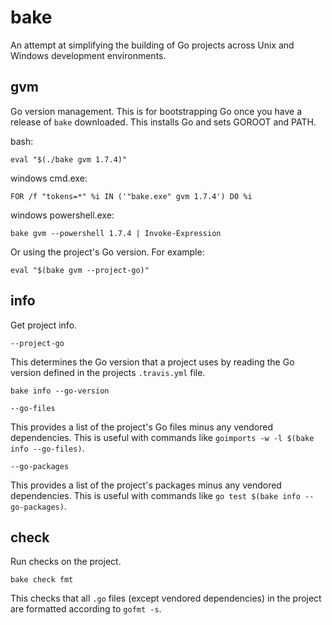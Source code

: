 bake
====

An attempt at simplifying the building of Go projects across Unix and Windows
development environments.

gvm
---

Go version management. This is for bootstrapping Go once you have a
release of `bake` downloaded. This installs Go and sets GOROOT and PATH.

bash:

`eval "$(./bake gvm 1.7.4)"`

windows cmd.exe:

`FOR /f "tokens=*" %i IN ('"bake.exe" gvm 1.7.4') DO %i`

windows powershell.exe:

`bake gvm --powershell 1.7.4 | Invoke-Expression`

Or using the project's Go version. For example:

`eval "$(bake gvm --project-go)"`

info
----

Get project info.

`--project-go`

This determines the Go version that a project uses by reading the Go
version defined in the projects `.travis.yml` file.

`bake info --go-version`

`--go-files`

This provides a list of the project's Go files minus any vendored dependencies.
This is useful with commands like `goimports -w -l $(bake info --go-files)`.

`--go-packages`

This provides a list of the project's packages minus any vendored dependencies.
This is useful with commands like `go test $(bake info --go-packages)`.

check
-----

Run checks on the project.

`bake check fmt`

This checks that all `.go` files (except vendored dependencies) in the project
are formatted according to `gofmt -s`.
